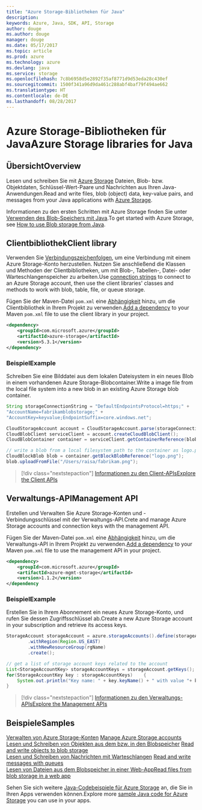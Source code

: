 ```yaml
---
title: "Azure Storage-Bibliotheken für Java"
description: 
keywords: Azure, Java, SDK, API, Storage
author: douge
ms.author: douge
manager: douge
ms.date: 05/17/2017
ms.topic: article
ms.prod: azure
ms.technology: azure
ms.devlang: java
ms.service: storage
ms.openlocfilehash: 7c8b6958d5e2892f35af8771d9d53eda28c430ef
ms.sourcegitcommit: 1500f341a96d9da461c288abf4baf79f494ae662
ms.translationtype: HT
ms.contentlocale: de-DE
ms.lasthandoff: 08/28/2017
---
```

# <a name="azure-storage-libraries-for-java"></a><span data-ttu-id="55178-103">Azure Storage-Bibliotheken für Java</span><span class="sxs-lookup"><span data-stu-id="55178-103">Azure Storage libraries for Java</span></span>

## <a name="overview"></a><span data-ttu-id="55178-104">Übersicht</span><span class="sxs-lookup"><span data-stu-id="55178-104">Overview</span></span>

<span data-ttu-id="55178-105">Lesen und schreiben Sie mit [Azure Storage](/azure/storage/storage-introduction) Dateien, Blob- bzw. Objektdaten, Schlüssel-Wert-Paare und Nachrichten aus Ihren Java-Anwendungen.</span><span class="sxs-lookup"><span data-stu-id="55178-105">Read and write files, blob (object) data, key-value pairs, and messages from your Java applications with [Azure Storage](/azure/storage/storage-introduction).</span></span>

<span data-ttu-id="55178-106">Informationen zu den ersten Schritten mit Azure Storage finden Sie unter [Verwenden des Blob-Speichers mit Java](/azure/storage/storage-java-how-to-use-blob-storage).</span><span class="sxs-lookup"><span data-stu-id="55178-106">To get started with Azure Storage, see [How to use Blob storage from Java](/azure/storage/storage-java-how-to-use-blob-storage).</span></span>

## <a name="client-library"></a><span data-ttu-id="55178-107">Clientbibliothek</span><span class="sxs-lookup"><span data-stu-id="55178-107">Client library</span></span>

<span data-ttu-id="55178-108">Verwenden Sie [Verbindungszeichenfolgen](/azure/storage/storage-create-storage-account#manage-your-storage-account), um eine Verbindung mit einem Azure Storage-Konto herzustellen. Nutzen Sie anschließend die Klassen und Methoden der Clientbibliotheken, um mit Blob-, Tabellen-, Datei- oder Warteschlangenspeicher zu arbeiten.</span><span class="sxs-lookup"><span data-stu-id="55178-108">Use [connection strings](/azure/storage/storage-create-storage-account#manage-your-storage-account) to connect to an Azure Storage account, then use the client libraries' classes and methods to work with blob, table, file, or queue storage.</span></span> 

<span data-ttu-id="55178-109">Fügen Sie der Maven-Datei `pom.xml` eine [Abhängigkeit](https://maven.apache.org/guides/getting-started/index.html#How_do_I_use_external_dependencies) hinzu, um die Clientbibliothek in Ihrem Projekt zu verwenden.</span><span class="sxs-lookup"><span data-stu-id="55178-109">[Add a dependency](https://maven.apache.org/guides/getting-started/index.html#How_do_I_use_external_dependencies) to your Maven `pom.xml` file to use the client library in your project.</span></span>   

```XML
<dependency>
    <groupId>com.microsoft.azure</groupId>
    <artifactId>azure-storage</artifactId>
    <version>5.3.1</version>
</dependency>
```   

### <a name="example"></a><span data-ttu-id="55178-110">Beispiel</span><span class="sxs-lookup"><span data-stu-id="55178-110">Example</span></span>

<span data-ttu-id="55178-111">Schreiben Sie eine Bilddatei aus dem lokalen Dateisystem in ein neues Blob in einem vorhandenen Azure Storage-Blobcontainer.</span><span class="sxs-lookup"><span data-stu-id="55178-111">Write a image file from the local file system into a new blob in an existing Azure Storage blob container.</span></span>


```java
String storageConnectionString = "DefaultEndpointsProtocol=https;" + 
"AccountName=fabrikamblobstorage;" + 
"AccountKey=keyvalue;EndpointSuffix=core.windows.net";

CloudStorageAccount account = CloudStorageAccount.parse(storageConnectionString);
CloudBlobClient serviceClient = account.createCloudBlobClient();
CloudBlobContainer container = serviceClient.getContainerReference(blobContainer);

// write a blob from a local filesystem path to the container as logo.png
CloudBlockBlob blob = container.getBlockBlobReference("logo.png");
blob.uploadFromFile("/Users/raisa/fabrikam.png");
```

> [!div class="nextstepaction"]
> [<span data-ttu-id="55178-112">Informationen zu den Client-APIs</span><span class="sxs-lookup"><span data-stu-id="55178-112">Explore the Client APIs</span></span>](/java/api/overview/azure/storage/clientlibrary)

## <a name="management-api"></a><span data-ttu-id="55178-113">Verwaltungs-API</span><span class="sxs-lookup"><span data-stu-id="55178-113">Management API</span></span>

<span data-ttu-id="55178-114">Erstellen und Verwalten Sie Azure Storage-Konten und -Verbindungsschlüssel mit der Verwaltungs-API.</span><span class="sxs-lookup"><span data-stu-id="55178-114">Crete and manage Azure Storage accounts and connection keys with the management API.</span></span>

<span data-ttu-id="55178-115">Fügen Sie der Maven-Datei `pom.xml` eine [Abhängigkeit](https://maven.apache.org/guides/getting-started/index.html#How_do_I_use_external_dependencies) hinzu, um die Verwaltungs-API in Ihrem Projekt zu verwenden.</span><span class="sxs-lookup"><span data-stu-id="55178-115">[Add a dependency](https://maven.apache.org/guides/getting-started/index.html#How_do_I_use_external_dependencies) to your Maven `pom.xml` file to use the management API in your project.</span></span>  

```XML
<dependency>
    <groupId>com.microsoft.azure</groupId>
    <artifactId>azure-mgmt-storage</artifactId>
    <version>1.1.2</version>
</dependency
```   

### <a name="example"></a><span data-ttu-id="55178-116">Beispiel</span><span class="sxs-lookup"><span data-stu-id="55178-116">Example</span></span>

<span data-ttu-id="55178-117">Erstellen Sie in Ihrem Abonnement ein neues Azure Storage-Konto, und rufen Sie dessen Zugriffsschlüssel ab.</span><span class="sxs-lookup"><span data-stu-id="55178-117">Create a new Azure Storage account in your subscription and retrieve its access keys.</span></span>

```java
StorageAccount storageAccount = azure.storageAccounts().define(storageAccountName)
        .withRegion(Region.US_EAST)
        .withNewResourceGroup(rgName)
        .create();

// get a list of storage account keys related to the account
List<StorageAccountKey> storageAccountKeys = storageAccount.getKeys();
for(StorageAccountKey key : storageAccountKeys)    {
    System.out.println("Key name: " + key.keyName() + " with value "+ key.value());
}
```

> [!div class="nextstepaction"]
> [<span data-ttu-id="55178-118">Informationen zu den Verwaltungs-APIs</span><span class="sxs-lookup"><span data-stu-id="55178-118">Explore the Management APIs</span></span>](/java/api/overview/azure/storage/managementapi)


## <a name="samples"></a><span data-ttu-id="55178-119">Beispiele</span><span class="sxs-lookup"><span data-stu-id="55178-119">Samples</span></span>

<span data-ttu-id="55178-120">[Verwalten von Azure Storage-Konten](../docs-ref-conceptual/java-sdk-manage-storage-accounts.md)  </span><span class="sxs-lookup"><span data-stu-id="55178-120">[Manage Azure Storage accounts](../docs-ref-conceptual/java-sdk-manage-storage-accounts.md)  </span></span>  
<span data-ttu-id="55178-121">[Lesen und Schreiben von Objekten aus dem bzw. in den Blobspeicher](https://github.com/Azure-Samples/storage-blob-java-getting-started) </span><span class="sxs-lookup"><span data-stu-id="55178-121">[Read and write objects to blob storage](https://github.com/Azure-Samples/storage-blob-java-getting-started) </span></span>  
<span data-ttu-id="55178-122">[Lesen und Schreiben von Nachrichten mit Warteschlangen](https://github.com/Azure-Samples/storage-queue-java-getting-started) </span><span class="sxs-lookup"><span data-stu-id="55178-122">[Read and write messages with queues](https://github.com/Azure-Samples/storage-queue-java-getting-started) </span></span>  
[<span data-ttu-id="55178-123">Lesen von Dateien aus dem Blobspeicher in einer Web-App</span><span class="sxs-lookup"><span data-stu-id="55178-123">Read files from blob storage in a web app</span></span>](https://github.com/Azure-Samples/app-service-java-manage-storage-connections-for-web-apps-on-linux)

<span data-ttu-id="55178-124">Sehen Sie sich weitere [Java-Codebeispiele für Azure Storage](https://azure.microsoft.com/resources/samples/?platform=java&term=storage) an, die Sie in Ihren Apps verwenden können.</span><span class="sxs-lookup"><span data-stu-id="55178-124">Explore more [sample Java code for Azure Storage](https://azure.microsoft.com/resources/samples/?platform=java&term=storage) you can use in your apps.</span></span>